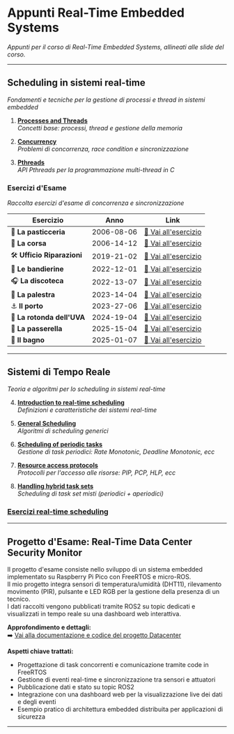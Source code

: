 # Appunti Real-Time Embedded Systems
*Appunti per il corso di Real-Time Embedded Systems, allineati alle slide del corso.*

---

## **Scheduling in sistemi real-time**
*Fondamenti e tecniche per la gestione di processi e thread in sistemi embedded*

1. [**Processes and Threads**](/1.%20Processes%20and%20Threads.md#processi)  
   *Concetti base: processi, thread e gestione della memoria*

2. [**Concurrency**](/2.%20Concurrency.md#concorrenza)  
   *Problemi di concorrenza, race condition e sincronizzazione*

3. [**Pthreads**](/3.%20Pthreads.md#pthread)  
   *API Pthreads per la programmazione multi-thread in C*

### **Esercizi d'Esame**
*Raccolta esercizi d'esame di concorrenza e sincronizzazione*

| Esercizio | Anno | Link |
|-----------|------|------|
| 🍰 **La pasticceria** | 2006-08-06 | [📝 Vai all'esercizio](/exercices/concurrency/2006-08-06/pasticceria.md#la-pasticceria---862006) |
| 🏃 **La corsa** | 2006-14-12 | [📝 Vai all'esercizio](/exercices/concurrency/2006-14-12/corsa.md#la-corsa--14122006) |
| 🛠️ **Ufficio Riparazioni** | 2019-21-02 | [📝 Vai all'esercizio](/exercices/concurrency/2019-21-02/riparazioni.md#ufficio-riparazioni---21-febbraio-2019) |
| 🚩 **Le bandierine** | 2022-12-01 | [📝 Vai all'esercizio](/exercices/concurrency/2022-12-01/bandierine.md#le-bandierine-12012022) |
| 🎧 **La discoteca** | 2022-13-07 | [📝 Vai all'esercizio](/exercices/concurrency/2022-13-07/discoteca.md#la-discoteca---13072022) |
| 💪 **La palestra** | 2023-14-04 | [📝 Vai all'esercizio](/exercices/concurrency/2023-14-04/palestra.md#la-palestra---14042023) |
| ⚓ **Il porto** | 2023-27-06 | [📝 Vai all'esercizio](/exercices/concurrency/2023-27-06/porto.md#il-porto---27062023) |
| 🚗 **La rotonda dell'UVA** | 2024-19-04 | [📝 Vai all'esercizio](/exercices/concurrency/2024-19-04/rotonda.md#la-rotonda-delluva---19042024) |
| 🌉 **La passerella** | 2025-15-04 | [📝 Vai all'esercizio](/exercices/concurrency/2025-15-04/passerella.md#la-passerella---15042025) |
| 🚽 **Il bagno** | 2025-01-07 | [📝 Vai all'esercizio](/exercices/concurrency/2025-01-07/bagno.md#il-bagno---01072025) |
---

## **Sistemi di Tempo Reale**
*Teoria e algoritmi per lo scheduling in sistemi real-time*

4. [**Introduction to real-time scheduling** ](/4.%20Introduction%20to%20real-time%20scheduling.md#introduction-to-real-time-scheduling)  
   *Definizioni e caratteristiche dei sistemi real-time*

5. [**General Scheduling**](/5.%20General%20Scheduling.md#general-scheduling)  
   *Algoritmi di scheduling generici*

6. [**Scheduling of periodic tasks**](/6.%20Scheduling%20of%20periodic%20tasks.md#scheduling-of-periodic-tasks)  
   *Gestione di task periodici: Rate Monotonic, Deadline Monotonic, ecc*

7. [**Resource access protocols**](/7.%20Resource%20access%20protocols.md#resource-access-protocols)  
   *Protocolli per l'accesso alle risorse: PIP, PCP, HLP, ecc*

8. [**Handling hybrid task sets**](/8.%20Handling%20hybrid%20task%20sets.md#handling-hybrid-task-sets)  
   *Scheduling di task set misti (periodici + aperiodici)*

### [Esercizi real-time scheduling](/exercices/scheduling/scheduling.md)

---

## **Progetto d'Esame: Real-Time Data Center Security Monitor**

Il progetto d'esame consiste nello sviluppo di un sistema embedded implementato su Raspberry Pi Pico con FreeRTOS e micro-ROS.  
Il mio progetto integra sensori di temperatura/umidità (DHT11), rilevamento movimento (PIR), pulsante e LED RGB per la gestione della presenza di un tecnico.  
I dati raccolti vengono pubblicati tramite ROS2 su topic dedicati e visualizzati in tempo reale su una dashboard web interattiva.

**Approfondimento e dettagli:**  
➡️ [Vai alla documentazione e codice del progetto Datacenter](datacenter/README.md)

**Aspetti chiave trattati:**
- Progettazione di task concorrenti e comunicazione tramite code in FreeRTOS
- Gestione di eventi real-time e sincronizzazione tra sensori e attuatori
- Pubblicazione dati e stato su topic ROS2
- Integrazione con una dashboard web per la visualizzazione live dei dati e degli eventi
- Esempio pratico di architettura embedded distribuita per applicazioni di sicurezza

---

